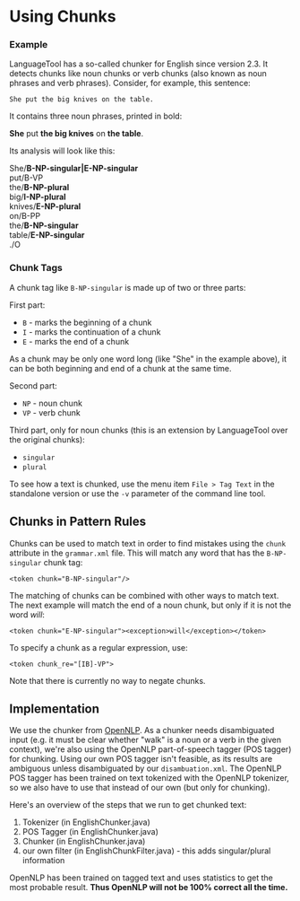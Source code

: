 # Using Chunks

### Example

LanguageTool has a so-called chunker for English since version 2.3. It 
detects chunks like noun chunks or verb chunks (also known as noun 
phrases and verb phrases). Consider, for example, this sentence:

`She put the big knives on the table.`

It contains three noun phrases, printed in bold:

**She** put **the big knives** on **the table**.

Its analysis will look like this:

She/**B-NP-singular|E-NP-singular**    
put/B-VP  
the/**B-NP-plural**  
big/**I-NP-plural**  
knives/**E-NP-plural**  
on/B-PP  
the/**B-NP-singular**  
table/**E-NP-singular**  
./O

### Chunk Tags

A chunk tag like `B-NP-singular` is made up of two or three parts:

First part:

* `B` - marks the beginning of a chunk
* `I` - marks the continuation of a chunk
* `E` - marks the end of a chunk

As a chunk may be only one word long (like "She" in the example above), 
it can be both beginning and end of a chunk at the same time.

Second part:

* `NP` - noun chunk
* `VP` - verb chunk

Third part, only for noun chunks (this is an extension by LanguageTool 
over the original chunks):

* `singular`
* `plural`

To see how a text is chunked, use the menu item `File > Tag Text` in 
the standalone version or use the `-v` parameter of the command line 
tool.

## Chunks in Pattern Rules

Chunks can be used to match text in order to find mistakes using the 
`chunk` attribute in the `grammar.xml` file. This will match any word 
that has the `B-NP-singular` chunk tag:

`<token chunk="B-NP-singular"/>`

The matching of chunks can be combined with other ways to match text. 
The next example will match the end of a noun chunk, but only if it is 
not the word *will*:

`<token chunk="E-NP-singular"><exception>will</exception></token>`

To specify a chunk as a regular expression, use:

`<token chunk_re="[IB]-VP">`

Note that there is currently no way to negate chunks.

## Implementation

We use the chunker from [OpenNLP](http://opennlp.apache.org). As a 
chunker needs disambiguated input (e.g. it must be clear whether "walk" 
is a noun or a verb in the given context), we're also using the OpenNLP 
part-of-speech tagger (POS tagger) for chunking. Using our own POS 
tagger isn't feasible, as its results are ambiguous unless 
disambiguated by our `disambuation.xml`. The OpenNLP POS tagger has 
been trained on text tokenized with the OpenNLP tokenizer, so we also 
have to use that instead of our own (but only for chunking).

Here's an overview of the steps that we run to get chunked text:

1. Tokenizer (in EnglishChunker.java)
2. POS Tagger (in EnglishChunker.java)
3. Chunker (in EnglishChunker.java)
4. our own filter (in EnglishChunkFilter.java) - this adds singular/plural information

OpenNLP has been trained on tagged text and uses statistics to get the 
most probable result. **Thus OpenNLP will not be 100% correct all the 
time.**

